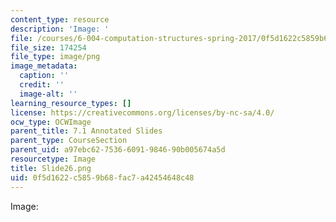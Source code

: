 ```yaml
---
content_type: resource
description: 'Image: '
file: /courses/6-004-computation-structures-spring-2017/0f5d1622c5859b68fac7a42454648c48_Slide26.png
file_size: 174254
file_type: image/png
image_metadata:
  caption: ''
  credit: ''
  image-alt: ''
learning_resource_types: []
license: https://creativecommons.org/licenses/by-nc-sa/4.0/
ocw_type: OCWImage
parent_title: 7.1 Annotated Slides
parent_type: CourseSection
parent_uid: a97ebc62-7536-6091-9846-90b005674a5d
resourcetype: Image
title: Slide26.png
uid: 0f5d1622-c585-9b68-fac7-a42454648c48
---
```

Image: 